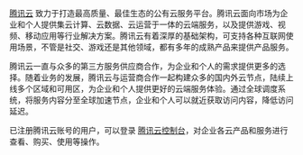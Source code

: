 [腾讯云](https://cloud.tencent.com/) 致力于打造最高质量、最佳生态的公有云服务平台。腾讯云面向市场为企业和个人提供集云计算、云数据、云运营于一体的云端服务，以及提供游戏、视频、移动应用等行业解决方案。腾讯云有着深厚的基础架构，可支持各种互联网使用场景，不管是社交、游戏还是其他领域，都有多年的成熟产品来提供产品服务。

腾讯云一直与众多的第三方服务供应商合作，为企业和个人的需求提供更多的选择。随着业务的发展，腾讯云与运营商合作一起构建众多的国内外云节点，陆续上线多个区域和可用区，为企业和个人提供更好的云端服务体验。通过全球调度系统，将服务内容分至全球加速节点，企业和个人可以就近获取访问内容，降低访问延迟。

已注册腾讯云账号的用户，可以登录 [腾讯云控制台](https://console.cloud.tencent.com/)，对企业各云产品和服务进行查看、购买、使用等操作。
